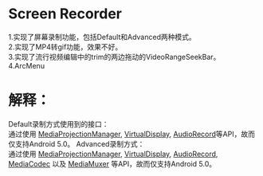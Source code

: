 Screen Recorder
=====
1.实现了屏幕录制功能，包括Default和Advanced两种模式。  
2.实现了MP4转gif功能，效果不好。  
3.实现了流行视频编辑中的trim的两边拖动的VideoRangeSeekBar。  
4.ArcMenu  

解释：
=====
Default录制方式使用到的接口：  
通过使用 [MediaProjectionManager](https://developer.android.com/reference/android/media/projection/MediaProjectionManager.html), [VirtualDisplay](https://developer.android.com/reference/android/hardware/display/VirtualDisplay.html), 
[AudioRecord](https://developer.android.com/reference/android/media/MediaRecorder.html)等API，故而仅支持Android 5.0。
Advanced录制方式：  
通过使用 [MediaProjectionManager](https://developer.android.com/reference/android/media/projection/MediaProjectionManager.html), [VirtualDisplay](https://developer.android.com/reference/android/hardware/display/VirtualDisplay.html), 
[AudioRecord](https://developer.android.com/reference/android/media/AudioRecord.html),
[MediaCodec](http://developer.android.com/reference/android/media/MediaCodec.html) 以及 [MediaMuxer](http://developer.android.com/reference/android/media/MediaMuxer.html) 等API，故而仅支持Android 5.0。

